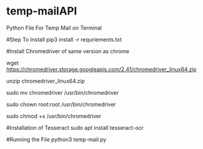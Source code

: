 # temp-mailAPI
Python File For Temp Mail on Terminal 

#Step To Install
pip3 install -r requriements.txt 

#Install Chromedriver of same version as chrome

wget https://chromedriver.storage.googleapis.com/2.41/chromedriver_linux64.zip

unzip chromedriver_linux64.zip

sudo mv chromedriver /usr/bin/chromedriver

sudo chown root:root /usr/bin/chromedriver

sudo chmod +x /usr/bin/chromedriver


#Installation of Tesseract
sudo apt install tesseract-ocr



#Running the File 
python3 temp-mail.py 

